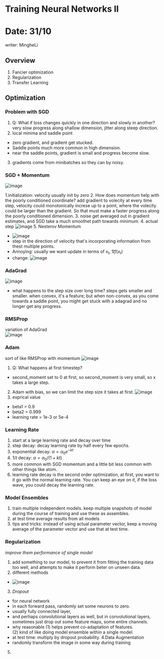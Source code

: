 # Training Neural Networks II

# Date: 31/10
writer: MingheLi

## Overview
1. Fancier optimization
2. Regularization
3. Transfer Learning

## Optimization
### Problem with SGD
1. Q: What if loss changes quickly in one direction and slowly in another?
very slow progress along shallow dimension, jitter along steep direction.
2. local minima and saddle point
- zero gradient, and gradient get stucked.
- Saddle points much more common in high dimension.
- near the saddle points, gradient is small and progress become slow.
3. gradients come from minibatches so they can by noisy.

### SGD + Momentum
![image](https://github.com/user-attachments/assets/694d19f7-54db-41b7-b258-e33a7c1d37bb)

1.initialization: velocity usually init by zero
2. How does momentum help with the poorly conditioned coordinate?
add gradient to volecity at every time step, velocity could monotonically increse up to a point, where the volecity could be larger than the gradient. So that must make a faster progress along the poorly conditioned dimension.
3. noise get averaged out in gradient estimates, and SGD take a much smoothet path towards minimum.
4. actual step
  ![image](https://github.com/user-attachments/assets/04502626-beb6-4c1f-b761-009071c723b4)
5. Nesterov Momentum
- ![image](https://github.com/user-attachments/assets/c836b5d8-2194-44d1-8bab-0533d8a5a4ed)
- step in the direction of velocity that's incorporating information from thest multiple points.
- Annoying: usually we want update in terms of $x_t$, $\nabla f(x_t)$
- change:
![image](https://github.com/user-attachments/assets/f43e3885-a354-4ff0-a6dc-6c5acd8d22aa)
### AdaGrad
 ![image](https://github.com/user-attachments/assets/39c6e22b-c150-4550-91ea-2956aea88d58)
 - what happens to the step size over long time?
steps gets smaller and smaller. when convex, it's a feature; but when non-convex, as you come towards a saddle point, you might get stuck with a adagrad and no longer get any progress.

### RMSProp
variation of AdaGrad \
 ![image](https://github.com/user-attachments/assets/cd02ba80-65a9-41f2-86de-a37d82f8fc13)
### Adam
sort of like RMSProp with momentum
![image](https://github.com/user-attachments/assets/b42045aa-b158-4c22-ab19-6fde54f624c1)
1. Q: What happens at first timestep?
- second_moment set to 0 at first, so second_moment is very small, so x takes a large step.
2. Adam with bias, so we can limit the step size it takes at first.
![image](https://github.com/user-attachments/assets/ca48a46e-129f-4a86-80ca-64c626abc3e5)
3. exprical value
- beta1 = 0.9
- beta2 = 0.999
- learning rate = 1e-3 or 5e-4
### Learning Rate
1. start at a large learning rate and  decay over time
2. step decay: decay learning rate by half every few epochs.
3. exponential decay: $\alpha = \alpha _0 e^{-kt}$
4. $1/t$ decay: $\alpha = \alpha _0 /(1+kt)$
5. more common with SGD momentum and a little bit less common with other things like atom.
6. learning rate decay is the second order optimization, at first, you want to it go with the normal learning rate. You can keep an eye on it, if the loss wave, you could decay the learning rate.

### Model Ensembles
1. train multiple independent models. keep multiple snapshots of model during the course of training and use these as assembles.
2. at test time average results from all models
3. tips and tricks: instead of using actual parameter vector, keep a moving average of the parameter vector and use that at test time.
### Regularization
*improve them performance of single model*
1. add something to our model, to prevent it from fitting the training data too well, and attempts to make it perform beter on unseen data.
2. different methods
- ![image](https://github.com/user-attachments/assets/4420e1e9-6273-49a2-b85d-4653a24ca242)

3. *Dropout*
- for neural network
- in each forward pass, randomly set some neurons to zero.
- usually fully connected layer,
- and perhaps convolutional layers as well,  but in convolutional layers, sometimes just drop out some feature maps, some entire channels.
- why reasonable
(1) helps prevent co-adaptation of features. \
(2) kind of like doing model ensemble within a single model.
- at test time: multiply by dropout probability.
4.Data Augmentation
- randomly transform the image in some way during training
5.  
